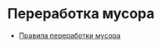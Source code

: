 # Переработка мусора

* [Правила переработки мусора](https://www.irishtimes.com/news/environment/do-you-know-how-to-recycle-are-you-sure-1.3454362?mode=amp)